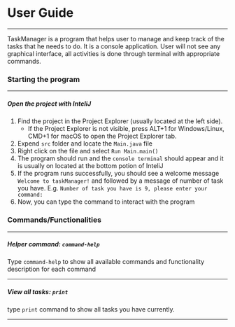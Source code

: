 # User Guide
----
TaskManager is a program that helps user to manage and keep track of the tasks that he needs to do. It is a console application. User will not see any graphical interface, all activities is done through terminal with appropriate commands.

### Starting the program
----
##### Open the project with InteliJ
  1. Find the project in the Project Explorer (usually located at the left side).
      - If the Project Explorer is not visible, press ALT+1 for Windows/Linux, CMD+1 for macOS to open the Project Explorer tab.
  2. Expend `src` folder and locate the `Main.java` file
  3. Right click on the file and select `Run Main.main()`
  4. The program should run and the `console terminal` should appear and it is usually on located at the bottom potion of InteliJ
  5. If the program runs successfully, you should see a welcome message `Welcome to taskManager!` and followed by a message of number of task you have. E.g. `Number of task you have is 9, please enter your command: `
  6. Now, you can type the command to interact with the program

### Commands/Functionalities
----
##### Helper command: `command-help`
Type `command-help` to show all available commands and functionality description for each command

----
##### View all tasks: `print`
type `print` command to show all tasks you have currently.

----
#####
